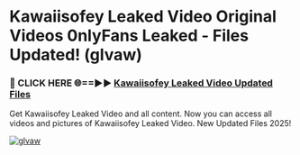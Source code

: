 # Kawaiisofey Leaked Video Original Videos 0nlyFans Leaked - Files Updated! (glvaw)

<h3>🔴 CLICK HERE 🌐==►► <a href="https://tinyurl.com/3hn5wdd3" rel="nofollow">Kawaiisofey Leaked Video Updated Files</a></h3>

Get Kawaiisofey Leaked Video and all content. Now you can access all videos and pictures of Kawaiisofey Leaked Video. New Updated Files 2025!

[![glvaw](https://i.imgur.com/4HnBqBT.gif)](https://tinyurl.com/3hn5wdd3)
